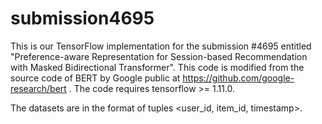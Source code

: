 # submission4695

This is our TensorFlow implementation for the submission #4695 entitled "Preference-aware Representation for Session-based Recommendation with Masked Bidirectional Transformer". This code is modified from the source code of BERT by Google public at https://github.com/google-research/bert . The code requires tensorflow >= 1.11.0.

The datasets are in the format of tuples <user_id, item_id, timestamp>.
